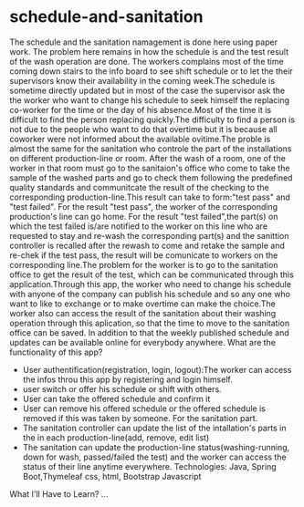 # schedule-and-sanitation
The schedule and the sanitation namagement is done here using paper work. The problem here remains in how the schedule is and the test result of the wash operation are done. The workers complains most of the time coming down stairs to the info board to see shift schedule or to let the their  supervisors know their availability in the coming week.The schedule is sometime directly updated but in most of the case the supervisor ask the the worker who want to change his schedule to seek himself the replacing co-worker for the time or the day of his absence.Most of the time it is difficult to find the person replacing quickly.The difficulty to find a person is not due to the people who want to do that overtime but it is because all coworker were not informed about the available ovitime.The proble is almost the same for the sanitation who controle the part of the installations on different production-line or room. After the wash of a room, one of the worker in that room must go to the sanitaion's office who come to take the sample of the washed parts and go to check them following the predefined quality standards and communitcate the result of the checking to the corresponding production-line.This result can take to form:"test pass" and "test failed". For the result "test pass", the worker of the corresponding production's line can go home. For the result "test failed",the part(s) on which the test failed is/are notified to the worker on this line who are requested to stay and re-wash the corresponding  part(s) and the sanittion controller is recalled after the rewash to come and retake the sample and re-chek if the test pass, the result will be comunicate to workers on the corresponding line.The problem for the worker is to go to the sanitation office to get the result of the test, which can be communicated through this application.Through this app, the worker who need to change his schedule with anyone of the company can publish his schedule and so any one who want to like to exchange or to make overtime can make the choice.The worker also can access the result of the sanitation about their washing operation through this aplication, so that the time to move to the sanitation office can be saved. In addition to that the weekly published schedule and updates can be available online for everybody anywhere.
What are the functionality of this app?
- User authentification(registration, login, logout):The worker can access the infos throu this app by registering  and login himself.
- user switch or offer his schedule or shift with others.
- User can take the offered schedule and confirm it 
- User can remove his offered schedule or the offered schedule is removed if this was taken by someone.
For the sanitation part. 
- The sanitation controller can update the list of the intallation's parts in the in each production-line(add, remove, edit list)
- The sanitation can update the production-line status(washing-running, down for wash,  passed/failed the test) and the worker can access the status of their line anytime everywhere.
Technologies:
Java, Spring Boot,Thymeleaf css, html, Bootstrap Javascript 

What I'll Have to Learn? 
...
 
